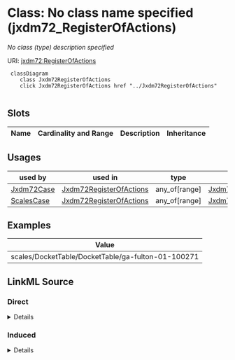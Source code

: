 

# Class: No class name specified (jxdm72_RegisterOfActions)


_No class (type) description specified_





URI: [jxdm72:RegisterOfActions](http://release.niem.gov/niem/domains/jxdm/7.2/#RegisterOfActions)






```mermaid
 classDiagram
    class Jxdm72RegisterOfActions
    click Jxdm72RegisterOfActions href "../Jxdm72RegisterOfActions"
      
```




<!-- no inheritance hierarchy -->


## Slots

| Name | Cardinality and Range | Description | Inheritance |
| ---  | --- | --- | --- |





## Usages

| used by | used in | type | used |
| ---  | --- | --- | --- |
| [Jxdm72Case](../classes/Jxdm72Case.md) | [Jxdm72RegisterOfActions](../classes/Jxdm72RegisterOfActions.md) | any_of[range] | [Jxdm72RegisterOfActions](../classes/Jxdm72RegisterOfActions.md) |
| [ScalesCase](../classes/ScalesCase.md) | [Jxdm72RegisterOfActions](../classes/Jxdm72RegisterOfActions.md) | any_of[range] | [Jxdm72RegisterOfActions](../classes/Jxdm72RegisterOfActions.md) |







## Examples

| Value |
| --- |
| scales/DocketTable/DocketTable/ga-fulton-01-100271 |







## LinkML Source

<!-- TODO: investigate https://stackoverflow.com/questions/37606292/how-to-create-tabbed-code-blocks-in-mkdocs-or-sphinx -->

### Direct

<details>

```yaml
name: jxdm72_RegisterOfActions
conforms_to: No schema conformance document specified
description: No class (type) description specified
title: No class name specified
notes:
- Class with 94929 occurrences.
examples:
- value: scales/DocketTable/DocketTable/ga-fulton-01-100271
rank: 1000
class_uri: jxdm72:RegisterOfActions

```
</details>

### Induced

<details>

```yaml
name: jxdm72_RegisterOfActions
conforms_to: No schema conformance document specified
description: No class (type) description specified
title: No class name specified
notes:
- Class with 94929 occurrences.
examples:
- value: scales/DocketTable/DocketTable/ga-fulton-01-100271
rank: 1000
class_uri: jxdm72:RegisterOfActions

```
</details>
